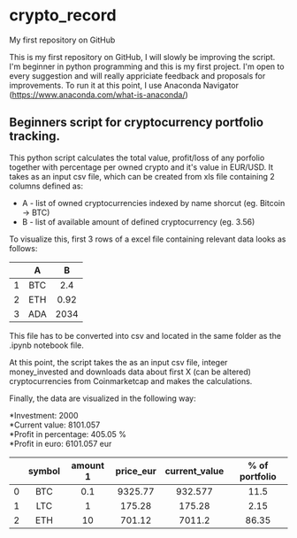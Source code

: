 # crypto_record
My first repository on GitHub

This is my first repository on GitHub, I will slowly be improving the script. I'm beginner in python programming and this is my first project. I'm open to every suggestion and will really appriciate feedback and proposals for improvements. To run it at this point, I use Anaconda Navigator (https://www.anaconda.com/what-is-anaconda/)

## Beginners script for cryptocurrency portfolio tracking. 

This python script calculates the total value, profit/loss of any porfolio together with percentage per owned crypto and it's value in EUR/USD. It takes as an input csv file, which can be created from xls file containing 2 columns defined as: 

* A - list of owned cryptocurrencies indexed by name shorcut (eg. Bitcoin -> BTC)
* B - list of available amount of defined cryptocurrency (eg. 3.56)

To visualize this, first 3 rows of a excel file containing relevant data looks as follows:

|   |  A  |   B  |
|---|:---:|:----:|
| 1 | BTC |  2.4 |
| 2 | ETH | 0.92 |
| 3 | ADA | 2034 |

This file has to be converted into csv and located in the same folder as the .ipynb notebook file. 

At this point, the script takes the as an input csv file, integer money_invested and downloads data about first X (can be altered) cryptocurrencies from Coinmarketcap and makes the calculations.

Finally, the data are visualized in the following way:

*Investment: 2000\
*Current value: 8101.057\
*Profit in percentage: 405.05 %\
*Profit in euro: 6101.057 eur

|   | symbol | amount 1 | price_eur | current_value | % of portfolio |
|:-:|:------:|:--------:|:---------:|:-------------:|:--------------:|
| 0 |   BTC  |    0.1   |  9325.77  |    932.577    |      11.5      |
| 1 |   LTC  |     1    |   175.28  |     175.28    |      2.15      |
| 2 |   ETH  |    10    |   701.12  |     7011.2    |      86.35     |

